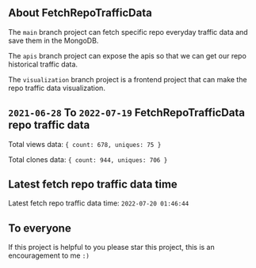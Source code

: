 ## About FetchRepoTrafficData

The `main` branch project can fetch specific repo everyday traffic data and save them in the MongoDB.

The `apis` branch project can expose the apis so that we can get our repo historical traffic data.

The `visualization` branch project is a frontend project that can make the repo traffic data visualization.

## `2021-06-28` To `2022-07-19` FetchRepoTrafficData repo traffic data

Total views data: `{ count: 678, uniques: 75 }`

Total clones data: `{ count: 944, uniques: 706 }`

## Latest fetch repo traffic data time

Latest fetch repo traffic data time: `2022-07-20 01:46:44`

## To everyone

If this project is helpful to you please star this project, this is an encouragement to me `:)`



